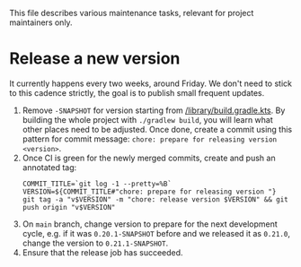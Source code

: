 This file describes various maintenance tasks, relevant for project maintainers only.

# Release a new version

It currently happens every two weeks, around Friday. We don't need to stick to this cadence strictly, the goal is to publish small frequent updates.

1. Remove `-SNAPSHOT` for version starting from [/library/build.gradle.kts](https://github.com/typesafegithub/github-workflows-kt/blob/main/library/build.gradle.kts). By building the whole project with `./gradlew build`, you will learn what other places need to be adjusted. Once done, create a commit using this pattern for commit message: `chore: prepare for releasing version <version>`.
1. Once CI is green for the newly merged commits, create and push an annotated tag:
   ```
   COMMIT_TITLE=`git log -1 --pretty=%B`
   VERSION=${COMMIT_TITLE#"chore: prepare for releasing version "}
   git tag -a "v$VERSION" -m "chore: release version $VERSION" && git push origin "v$VERSION"
   ```
1. On `main` branch, change version to prepare for the next development cycle, e.g. if it was `0.20.1-SNAPSHOT` before and we released it as `0.21.0`, change the version to `0.21.1-SNAPSHOT`.
1. Ensure that the release job has succeeded.
